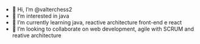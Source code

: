 - 👋 Hi, I’m @valterchess2
- 👀 I’m interested in java
- 🌱 I’m currently learning java, reactive architecture front-end e react
- 💞️ I’m looking to collaborate on web development, agile with SCRUM and reative architecture
